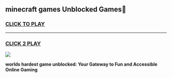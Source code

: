 
## minecraft games Unblocked Games👋
<h3>
<a href="https://premium.freeplayer.one?title=minecraft_games&ref=16F">CLICK TO PLAY</a></h3>
<hr>

<h3>
<a href="https://premium.freeplayer.one?title=minecraft_games&ref=16F">CLICK 2 PLAY</a>
  
</h3>

<a href="https://premium.freeplayer.one?title=minecraft_games&ref=16F/"><img src="https://clearcache.store/games.png"></a>


**worlds hardest game unblocked: Your Gateway to Fun and Accessible Online Gaming**
